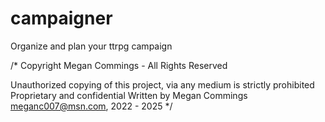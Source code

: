 # campaigner
 Organize and plan your ttrpg campaign

/* Copyright Megan Commings - All Rights Reserved

Unauthorized copying of this project, via any medium is strictly prohibited
Proprietary and confidential
Written by Megan Commings meganc007@msn.com, 2022 - 2025 */

